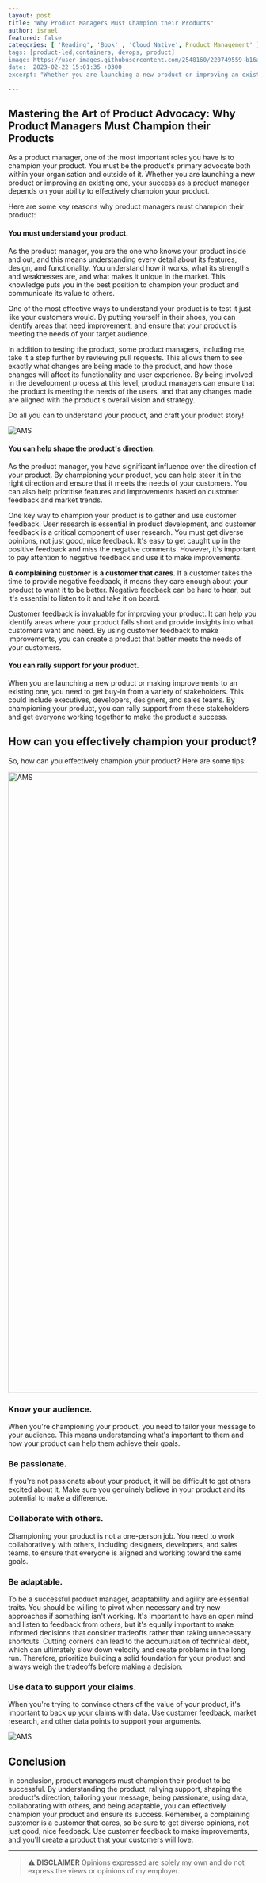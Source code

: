 ```yaml
---
layout: post
title: "Why Product Managers Must Champion their Products"
author: israel
featured: false
categories: [ 'Reading', 'Book' , 'Cloud Native', Product Management' ]
tags: [product-led,containers, devops, product]
image: https://user-images.githubusercontent.com/2548160/220749559-b16a0aac-9624-42b3-ab61-0c87a7cc326c.jpg
date:  2023-02-22 15:01:35 +0300
excerpt: "Whether you are launching a new product or improving an existing one, your success as a product manager depends on your ability to effectively champion your product"

---
```


<p></p>

## Mastering the Art of Product Advocacy: Why Product Managers Must Champion their Products ##

As a product manager, one of the most important roles you have is to champion your product. You must be the product's primary advocate both within your organisation and outside of it. Whether you are launching a new product or improving an existing one, your success as a product manager depends on your ability to effectively champion your product.

Here are some key reasons why product managers must champion their product:

#### You must understand your product.

As the product manager, you are the one who knows your product inside and out, and this means understanding every detail about its features, design, and functionality. You understand how it works, what its strengths and weaknesses are, and what makes it unique in the market. This knowledge puts you in the best position to champion your product and communicate its value to others. 

One of the most effective ways to understand your product is to test it just like your customers would. By putting yourself in their shoes, you can identify areas that need improvement, and ensure that your product is meeting the needs of your target audience.  

In addition to testing the product, some product managers, including me,  take it a step further by reviewing pull requests. This allows them to see exactly what changes are being made to the product, and how those changes will affect its functionality and user experience. By being involved in the development process at this level, product managers can ensure that the product is meeting the needs of the users, and that any changes made are aligned with the product's overall vision and strategy.

Do all you can to understand your product, and craft your product story!

<p class="aligncenter">
<img class="post-image" src="https://user-images.githubusercontent.com/2548160/220751210-56466586-75ea-4068-bcb6-cba376294331.jpg" alt="AMS"  />
</p>


#### You can help shape the product's direction.

As the product manager, you have significant influence over the direction of your product. By championing your product, you can help steer it in the right direction and ensure that it meets the needs of your customers. You can also help prioritise features and improvements based on customer feedback and market trends.

One key way to champion your product is to gather and use customer feedback. User research is essential in product development, and customer feedback is a critical component of user research. You must get diverse opinions, not just good, nice feedback. It's easy to get caught up in the positive feedback and miss the negative comments. However, it's important to pay attention to negative feedback and use it to make improvements.

<b>A complaining customer is a customer that cares</b>. If a customer takes the time to provide negative feedback, it means they care enough about your product to want it to be better. Negative feedback can be hard to hear, but it's essential to listen to it and take it on board.

Customer feedback is invaluable for improving your product. It can help you identify areas where your product falls short and provide insights into what customers want and need. By using customer feedback to make improvements, you can create a product that better meets the needs of your customers.

#### You can rally support for your product.

When you are launching a new product or making improvements to an existing one, you need to get buy-in from a variety of stakeholders. This could include executives, developers, designers, and sales teams. By championing your product, you can rally support from these stakeholders and get everyone working together to make the product a success.

## How can you effectively champion your product?

So, how can you effectively champion your product? Here are some tips:

<p class="aligncenter">
<img class="lazyimg" src="https://user-images.githubusercontent.com/2548160/220751269-b8d67780-b9f5-467c-ac18-53b1ed1838ab.jpg" alt="AMS" width ="2592" height=" 1252" />
</p>

### Know your audience.
When you're championing your product, you need to tailor your message to your audience. This means understanding what's important to them and how your product can help them achieve their goals.

### Be passionate.
If you're not passionate about your product, it will be difficult to get others excited about it. Make sure you genuinely believe in your product and its potential to make a difference.

### Collaborate with others.
Championing your product is not a one-person job. You need to work collaboratively with others, including designers, developers, and sales teams, to ensure that everyone is aligned and working toward the same goals.

### Be adaptable.
To be a successful product manager, adaptability and agility are essential traits. You should be willing to pivot when necessary and try new approaches if something isn't working. It's important to have an open mind and listen to feedback from others, but it's equally important to make informed decisions that consider tradeoffs rather than taking unnecessary shortcuts. Cutting corners can lead to the accumulation of technical debt, which can ultimately slow down velocity and create problems in the long run. Therefore, prioritize building a solid foundation for your product and always weigh the tradeoffs before making a decision.

### Use data to support your claims.
When you're trying to convince others of the value of your product, it's important to back up your claims with data. Use customer feedback, market research, and other data points to support your arguments.

<p class="aligncenter">
<img class="lazyimg" src="https://user-images.githubusercontent.com/2548160/220751333-dcc3218f-8133-4872-a787-967ee902052f.jpg" alt="AMS" />
</p>


## Conclusion

In conclusion, product managers must champion their product to be successful. By understanding the product, rallying support, shaping the product's direction, tailoring your message, being passionate, using data, collaborating with others, and being adaptable, you can effectively champion your product and ensure its success. Remember, a complaining customer is a customer that cares, so be sure to get diverse opinions, not just good, nice feedback. Use customer feedback to make improvements, and you'll create a product that your customers will love.


-------
>  **⚠ DISCLAIMER**
> Opinions expressed are solely my own and do not express the views or opinions of my employer.


